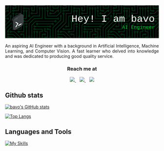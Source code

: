 ![Header](./bavo-header.png)

<p align="justify">
An aspiring AI Engineer with a background in Artificial Intelligence, Machine Learning, and Computer Vision. A fast learner who delved into knowledge and was dedicated to producing good quality service.
</p>

<h3 align="center" > Reach me at </h3>

<div align="center">
<a href="mailto:bavo.imp@gmail.com">
<img src="https://img.shields.io/badge/Gmail-D14836?style=for-the-badge&logo=gmail&logoColor=white">
</a>
&nbsp;&nbsp;
<a href="https://www.linkedin.com/in/voquocbangcs/">
<img src="https://img.shields.io/badge/LinkedIn-0077B5?style=for-the-badge&logo=linkedin&logoColor=white">
</a>
&nbsp;&nbsp;
<a href="https://scholar.google.com.vn/citations?user=nrv3C7UAAAAJ&hl=vi">
<img src="https://img.shields.io/badge/Google%20Scholar-4285F4?style=for-the-badge&logo=google-scholar&logoColor=white">
</a>
</div>

## Github stats

[![bavo's GitHub stats](https://github-readme-stats.vercel.app/api?username=bavo96&theme=gruvbox&show_icons=true&include_all_commits=true)](https://github.com/anuraghazra/github-readme-stats)

[![Top Langs](https://github-readme-stats.vercel.app/api/top-langs/?username=bavo96)](https://github.com/anuraghazra/github-readme-stats)

## Languages and Tools

[![My Skills](https://skillicons.dev/icons?i=python,c,cpp,aws,azure,flask,git,grafana,ai,kubernetes,linux,lua,mongodb,mysql,neovim,pytorch,tensorflow,vim)](https://skillicons.dev)




